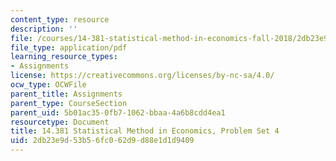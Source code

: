 ```yaml
---
content_type: resource
description: ''
file: /courses/14-381-statistical-method-in-economics-fall-2018/2db23e9d53b56fc062d9d88e1d1d9409_MIT14_381F18_PS4.pdf
file_type: application/pdf
learning_resource_types:
- Assignments
license: https://creativecommons.org/licenses/by-nc-sa/4.0/
ocw_type: OCWFile
parent_title: Assignments
parent_type: CourseSection
parent_uid: 5b01ac35-0fb7-1062-bbaa-4a6b8cdd4ea1
resourcetype: Document
title: 14.381 Statistical Method in Economics, Problem Set 4
uid: 2db23e9d-53b5-6fc0-62d9-d88e1d1d9409
---
```

